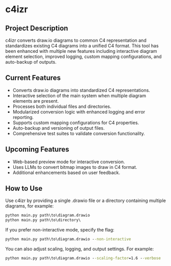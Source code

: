# c4izr

## Project Description

c4izr converts draw.io diagrams to common C4 representation and standardizes existing C4 diagrams into a unified C4 format. This tool has been enhanced with multiple new features including interactive diagram element selection, improved logging, custom mapping configurations, and auto-backup of outputs.

## Current Features

- Converts draw.io diagrams into standardized C4 representations.
- Interactive selection of the main system when multiple diagram elements are present.
- Processes both individual files and directories.
- Modularized conversion logic with enhanced logging and error reporting.
- Supports custom mapping configurations for C4 properties.
- Auto-backup and versioning of output files.
- Comprehensive test suites to validate conversion functionality.

## Upcoming Features

- Web-based preview mode for interactive conversion.
- Uses LLMs to convert bitmap images to draw in C4 format.
- Additional enhancements based on user feedback.

## How to Use

Use c4izr by providing a single .drawio file or a directory containing multiple diagrams, for example:

```cmd
python main.py path\to\diagram.drawio
python main.py path\to\directory\
```

If you prefer non-interactive mode, specify the flag:

```cmd
python main.py path\to\diagram.drawio --non-interactive
```

You can also adjust scaling, logging, and output settings. For example:

```cmd
python main.py path\to\diagram.drawio --scaling-factor=1.6 --verbose
```
